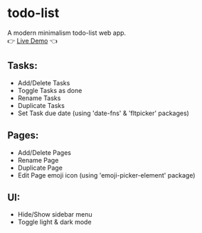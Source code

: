 # todo-list
A modern minimalism todo-list web app.<br/>
👉 [Live Demo](https://bscottnz.github.io/todo/) 👈

## Tasks:
 - Add/Delete Tasks
 - Toggle Tasks as done
 - Rename Tasks
 - Duplicate Tasks
 - Set Task due date (using 'date-fns' & 'fltpicker' packages)

## Pages:
 - Add/Delete Pages
 - Rename Page
 - Duplicate Page
 - Edit Page emoji icon (using 'emoji-picker-element' package)
 
## UI:
 - Hide/Show sidebar menu
 - Toggle light & dark mode
